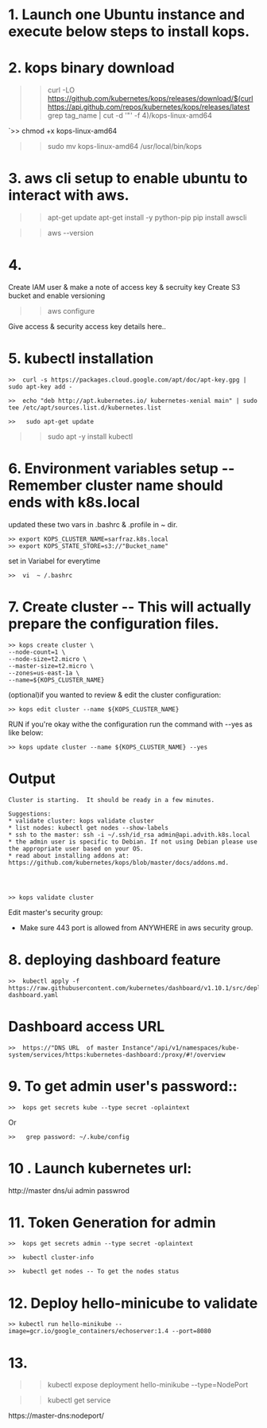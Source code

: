 
# 1. Launch one Ubuntu instance and execute below steps to install kops.


# 2. kops binary download

>> curl -LO https://github.com/kubernetes/kops/releases/download/$(curl https://api.github.com/repos/kubernetes/kops/releases/latest      grep tag_name | cut -d '"' -f 4)/kops-linux-amd64

`>> chmod +x kops-linux-amd64
>> sudo mv kops-linux-amd64 /usr/local/bin/kops



# 3. aws cli setup to enable ubuntu to interact with aws.

  >>  apt-get update
  >>  apt-get install -y python-pip 
  >>  pip install awscli

  >> aws --version



# 4.

Create IAM user & make a note of access key & secruity key
Create S3 bucket and enable versioning

  >>  aws configure

    
Give access & security access key details here..



# 5. kubectl installation

    >>  curl -s https://packages.cloud.google.com/apt/doc/apt-key.gpg | sudo apt-key add -

    >>  echo "deb http://apt.kubernetes.io/ kubernetes-xenial main" | sudo tee /etc/apt/sources.list.d/kubernetes.list

    >>   sudo apt-get update
  >>  sudo apt -y install kubectl



# 6. Environment variables setup -- Remember cluster name should ends with k8s.local
updated these two vars in .bashrc & .profile in ~ dir.

    >> export KOPS_CLUSTER_NAME=sarfraz.k8s.local
    >> export KOPS_STATE_STORE=s3://"Bucket_name"

set in Variabel for everytime

    >>  vi  ~ /.bashrc


# 7. Create cluster -- This will actually prepare the configuration files.

    >> kops create cluster \
    --node-count=1 \
    --node-size=t2.micro \
    --master-size=t2.micro \
    --zones=us-east-1a \
    --name=${KOPS_CLUSTER_NAME} 


(optional)if you wanted to review & edit the cluster configuration:
    
    >> kops edit cluster --name ${KOPS_CLUSTER_NAME}



RUN if you're okay withe the configuration run the command with --yes as like below:

    >> kops update cluster --name ${KOPS_CLUSTER_NAME} --yes



# Output 
    Cluster is starting.  It should be ready in a few minutes.

    Suggestions:
    * validate cluster: kops validate cluster
    * list nodes: kubectl get nodes --show-labels
    * ssh to the master: ssh -i ~/.ssh/id_rsa admin@api.advith.k8s.local
    * the admin user is specific to Debian. If not using Debian please use the appropriate user based on your OS.
    * read about installing addons at: https://github.com/kubernetes/kops/blob/master/docs/addons.md.




    >> kops validate cluster


Edit master's security group:
- Make sure 443 port is allowed from ANYWHERE in aws security group.


# 8. deploying dashboard feature

    >>  kubectl apply -f https://raw.githubusercontent.com/kubernetes/dashboard/v1.10.1/src/deploy/recommended/kubernetes-dashboard.yaml



# Dashboard access URL

    >>  https://"DNS URL  of master Instance"/api/v1/namespaces/kube-system/services/https:kubernetes-dashboard:/proxy/#!/overview


# 9. To get admin user's password::

    >>  kops get secrets kube --type secret -oplaintext 

Or

    >>   grep password: ~/.kube/config 


# 10 . Launch kubernetes url:

http://master dns/ui 
    admin
    passwrod


# 11. Token Generation for admin

    >>  kops get secrets admin --type secret -oplaintext

    >>  kubectl cluster-info

    >>  kubectl get nodes -- To get the nodes status


# 12. Deploy hello-minicube to validate

    >> kubectl run hello-minikube --image=gcr.io/google_containers/echoserver:1.4 --port=8080


# 13.

  >> kubectl expose deployment hello-minikube --type=NodePort

  >>  kubectl get service

https://master-dns:nodeport/


